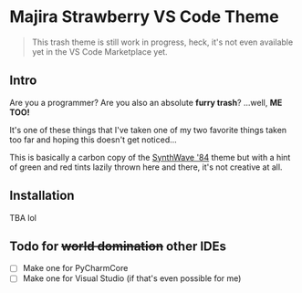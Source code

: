 # Majira Strawberry VS Code Theme

> This trash theme is still work in progress, heck, it's not even 
> available yet in the VS Code Marketplace yet.
## Intro

Are you a programmer? Are you also an absolute **furry trash**? ...well,
**ME TOO!**

It's one of these things that I've taken one of my two favorite things taken
too far and hoping this doesn't get noticed...

This is basically a carbon copy of the [SynthWave '84](https://github.com/robb0wen/synthwave-vscode)
theme but with a hint of green and red tints lazily thrown here and there, it's not creative at all.

## Installation

TBA lol

## Todo for <s>world domination</s> other IDEs

- [ ] Make one for PyCharmCore
- [ ] Make one for Visual Studio (if that's even possible for me)
